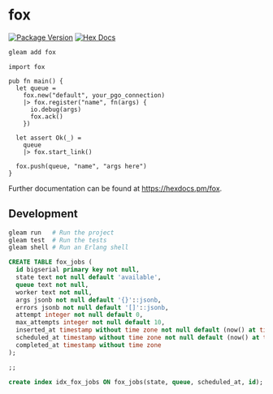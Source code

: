 # fox

[![Package Version](https://img.shields.io/hexpm/v/fox)](https://hex.pm/packages/fox)
[![Hex Docs](https://img.shields.io/badge/hex-docs-ffaff3)](https://hexdocs.pm/fox/)

```sh
gleam add fox
```

```gleam
import fox

pub fn main() {
  let queue =
    fox.new("default", your_pgo_connection)
    |> fox.register("name", fn(args) {
      io.debug(args)
      fox.ack()
    })

  let assert Ok(_) =
    queue
    |> fox.start_link()

  fox.push(queue, "name", "args here")
}
```

Further documentation can be found at <https://hexdocs.pm/fox>.

## Development

```sh
gleam run   # Run the project
gleam test  # Run the tests
gleam shell # Run an Erlang shell
```

```sql
CREATE TABLE fox_jobs (
  id bigserial primary key not null,
  state text not null default 'available',
  queue text not null,
  worker text not null,
  args jsonb not null default '{}'::jsonb,
  errors jsonb not null default '[]'::jsonb,
  attempt integer not null default 0,
  max_attempts integer not null default 10,
  inserted_at timestamp without time zone not null default (now() at time zone 'utc'),
  scheduled_at timestamp without time zone not null default (now() at time zone 'utc'),
  completed_at timestamp without time zone
);

;;

create index idx_fox_jobs ON fox_jobs(state, queue, scheduled_at, id);
```
